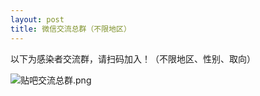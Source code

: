 ```yaml
---
layout: post
title: 微信交流总群（不限地区）
---
```

以下为感染者交流群，请扫码加入！（不限地区、性别、取向）

![贴吧交流总群.png](https://image-bed-1300186205.cos.ap-hongkong.myqcloud.com/%E4%BA%A4%E6%B5%81%E6%80%BB%E7%BE%A4.png)
